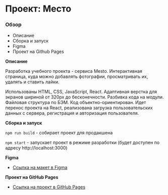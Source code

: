 # Проект: Место

### Обзор

* Описание
* Сборка и запуск
* Figma
* Проект на Github Pages

**Описание**

Разработка учебного проекта - сервиса Mesto. Интерактивная страница, куда можно добавлять фотографии, просматривать их, удалять и ставить лайки.

Использованы HTML, CSS, JavaScript, React. Адаптивная верстка для экранов шириной от 320px до бесконечности. Разбивка кода на модули. Файловая структура по БЭМ. Код объектно-ориентирован. Идет перенос проекта на React, реализована загрузка пользовательских данных с сервера, регистрация и авторизация пользователя.

**Сборка и запуск**

`npm run build` - собирает проект для продакшена

`npm start` - запускает проект в режиме разработки (будет доступен по адресу http://localhost:3000)

**Figma**

* [Ссылка на макет в Figma](https://www.figma.com/file/2cn9N9jSkmxD84oJik7xL7/JavaScript.-Sprint-4?node-id=0%3A1)

**Проект на GitHub Pages**

* [Ссылка на проект в GitHub Pages](https://d-ogarkov.github.io/mesto-react/)
